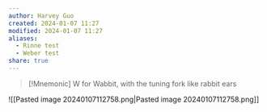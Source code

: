 ```yaml
---
author: Harvey Guo
created: 2024-01-07 11:27
modified: 2024-01-07 11:27
aliases:
  - Rinne test
  - Weber test
share: true
---
```


>[!Mnemonic] 
>W for Wabbit, with the tuning fork like rabbit ears

![[Pasted image 20240107112758.png|Pasted image 20240107112758.png]]